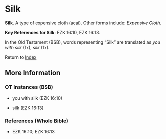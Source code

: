 # Silk
**Silk**. 
A type of expensive cloth (acai). 
Other forms include: 
*Expensive Cloth*. 


**Key References for Silk**: 
EZK 16:10, EZK 16:13. 


In the Old Testament (BSB), words representing “Silk” are translated as 
*you with silk* (1x), *silk* (1x). 




Return to [Index](00-Index.md)

## More Information

### OT Instances (BSB)

* you with silk (EZK 16:10)

* silk (EZK 16:13)



### References (Whole Bible)

* EZK 16:10; EZK 16:13



